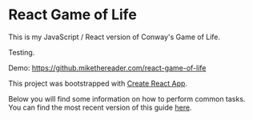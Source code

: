 # React Game of Life

This is my JavaScript / React version of Conway's Game of Life.

Testing.

Demo: https://github.mikethereader.com/react-game-of-life

This project was bootstrapped with [Create React App](https://github.com/facebookincubator/create-react-app).

Below you will find some information on how to perform common tasks.<br>
You can find the most recent version of this guide [here](https://github.com/facebookincubator/create-react-app/blob/master/packages/react-scripts/template/README.md).
